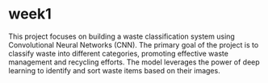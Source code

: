 # week1
This project focuses on building a waste classification system using Convolutional Neural Networks (CNN). The primary goal of the project is to classify waste into different categories, promoting effective waste management and recycling efforts. The model leverages the power of deep learning to identify and sort waste items based on their images.
